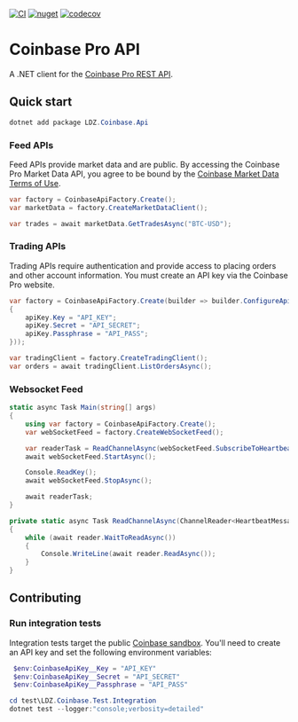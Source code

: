 [![CI](https://github.com/ldalonzo/coinbase-api/actions/workflows/ci.yml/badge.svg)](https://github.com/ldalonzo/coinbase-api/actions/workflows/ci.yml) [![nuget](https://img.shields.io/nuget/vpre/LDZ.Coinbase.Api)](https://www.nuget.org/packages/LDZ.Coinbase.Api) [![codecov](https://codecov.io/gh/ldalonzo/coinbase-api/branch/develop/graph/badge.svg?token=8CPL3UFFJZ)](https://codecov.io/gh/ldalonzo/coinbase-api)

# Coinbase Pro API
A .NET client for the [Coinbase Pro REST API](https://docs.pro.coinbase.com/#api).

## Quick start

```powershell
dotnet add package LDZ.Coinbase.Api
```

### Feed APIs
Feed APIs provide market data and are public. By accessing the Coinbase Pro Market Data API, you agree to be bound by the [Coinbase Market Data Terms of Use](https://www.coinbase.com/legal/market_data).
```csharp
var factory = CoinbaseApiFactory.Create();
var marketData = factory.CreateMarketDataClient();

var trades = await marketData.GetTradesAsync("BTC-USD");
```

### Trading APIs
Trading APIs require authentication and provide access to placing orders and other account information.  You must create an API key via the Coinbase Pro website.
```csharp
var factory = CoinbaseApiFactory.Create(builder => builder.ConfigureApiKey(apiKey =>
{
    apiKey.Key = "API_KEY";
    apiKey.Secret = "API_SECRET";
    apiKey.Passphrase = "API_PASS";
}));

var tradingClient = factory.CreateTradingClient();
var orders = await tradingClient.ListOrdersAsync();
```

### Websocket Feed
```csharp
static async Task Main(string[] args)
{
    using var factory = CoinbaseApiFactory.Create();
    var webSocketFeed = factory.CreateWebSocketFeed();

    var readerTask = ReadChannelAsync(webSocketFeed.SubscribeToHeartbeatChannel("BTC-EUR"));
    await webSocketFeed.StartAsync();

    Console.ReadKey();
    await webSocketFeed.StopAsync();

    await readerTask;
}

private static async Task ReadChannelAsync(ChannelReader<HeartbeatMessage> reader)
{
    while (await reader.WaitToReadAsync())
    {
        Console.WriteLine(await reader.ReadAsync());
    }
}
```

## Contributing

### Run integration tests
Integration tests target the public [Coinbase sandbox](https://docs.pro.coinbase.com/#sandbox). You'll need to create an API key and set the following environment variables:
```powershell
 $env:CoinbaseApiKey__Key = "API_KEY"
 $env:CoinbaseApiKey__Secret = "API_SECRET"
 $env:CoinbaseApiKey__Passphrase = "API_PASS"
```

```powershell
cd test\LDZ.Coinbase.Test.Integration
dotnet test --logger:"console;verbosity=detailed"
```
